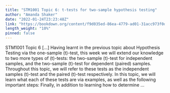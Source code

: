```yaml
---
title: "STM1001 Topic 6: t-tests for two-sample hypothesis testing"
author: "Amanda Shaker"
date: "2022-01-24T23:23:48Z"
link: "https://bookdown.org/content/f9d035ed-86ea-4779-ad01-31acc973f0dd/"
length_weight: "10%"
pinned: false
---
```


STM1001 Topic 6 [...] Having learnt in the previous topic about Hypothesis Testing via the one-sample \(t\)-test, this week we will extend our knowledge to two more types of \(t\)-tests: the two-sample \(t\)-test for independent samples, and the two-sample \(t\)-test for dependent (paired) samples. Throughout this topic, we will refer to these tests as the independent samples \(t\)-test and the paired \(t\)-test respectively. In this topic, we will learn what each of these tests are via examples, as well as the following important steps: Finally, in addition to learning how to determine ...
